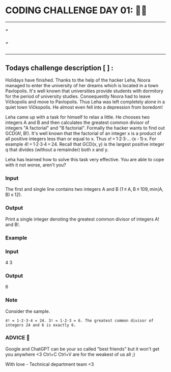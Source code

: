 # CODING CHALLENGE DAY 01: 🌙✨

---

##### ” 

##### “ 

---

##

## Todays challenge description [  ] :

Holidays have finished. Thanks to the help of the hacker Leha, Noora managed to enter the university of her dreams which is located in a town Pavlopolis. It's well known that universities provide students with dormitory for the period of university studies. Consequently Noora had to leave Vičkopolis and move to Pavlopolis. Thus Leha was left completely alone in a quiet town Vičkopolis. He almost even fell into a depression from boredom!

Leha came up with a task for himself to relax a little. He chooses two integers A and B and then calculates the greatest common divisor of integers "A factorial" and "B factorial". Formally the hacker wants to find out GCD(A!, B!). It's well known that the factorial of an integer x is a product of all positive integers less than or equal to x. Thus x! = 1·2·3·...·(x - 1)·x. For example 4! = 1·2·3·4 = 24. Recall that GCD(x, y) is the largest positive integer q that divides (without a remainder) both x and y.

Leha has learned how to solve this task very effective. You are able to cope with it not worse, aren't you?
### Input

The first and single line contains two integers A and B (1 ≤ A, B ≤ 109, min(A, B) ≤ 12).
### Output

Print a single integer denoting the greatest common divisor of integers A! and B!.
### Example
### Input


4 3

### Output


6

### Note

Consider the sample.

    4! = 1·2·3·4 = 24. 3! = 1·2·3 = 6. The greatest common divisor of integers 24 and 6 is exactly 6.



### ADVICE 💖

Google and ChatGPT can be your so called "best friends" but it won't get you anywhere <3 Ctrl+C Ctrl+V are for the weakest of us all ;)

With love - Technical department team <3

